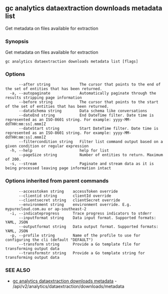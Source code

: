 ## gc analytics dataextraction downloads metadata list

Get metadata on files available for extraction

### Synopsis

Get metadata on files available for extraction

```
gc analytics dataextraction downloads metadata list [flags]
```

### Options

```
      --after string             The cursor that points to the end of the set of entities that has been returned.
  -a, --autopaginate             Automatically paginate through the results stripping page information
      --before string            The cursor that points to the start of the set of entities that has been returned.
      --dataSchema string        Data schema like conversations
      --dateEnd string           End DateTime filter. Date time is represented as an ISO-8601 string. For example: yyyy-MM-ddTHH:mm:ss[.mmm]Z
      --dateStart string         Start DateTime filter. Date time is represented as an ISO-8601 string. For example: yyyy-MM-ddTHH:mm:ss[.mmm]Z
      --filtercondition string   Filter list command output based on a given condition or regular expression
  -h, --help                     help for list
      --pageSize string          Number of entities to return. Maximum of 200.
  -s, --stream                   Paginate and stream data as it is being processed leaving page information intact
```

### Options inherited from parent commands

```
      --accesstoken string    accessToken override
      --clientid string       clientId override
      --clientsecret string   clientSecret override
      --environment string    environment override. E.g. mypurecloud.com.au or ap-southeast-2
  -i, --indicateprogress      Trace progress indicators to stderr
      --inputformat string    Data input format. Supported formats: YAML, JSON
      --outputformat string   Data output format. Supported formats: YAML, JSON
  -p, --profile string        Name of the profile to use for configuring the cli (default "DEFAULT")
      --transform string      Provide a Go template file for transforming output data
      --transformstr string   Provide a Go template string for transforming output data
```

### SEE ALSO

* [gc analytics dataextraction downloads metadata](gc_analytics_dataextraction_downloads_metadata.html)	 - /api/v2/analytics/dataextraction/downloads/metadata


